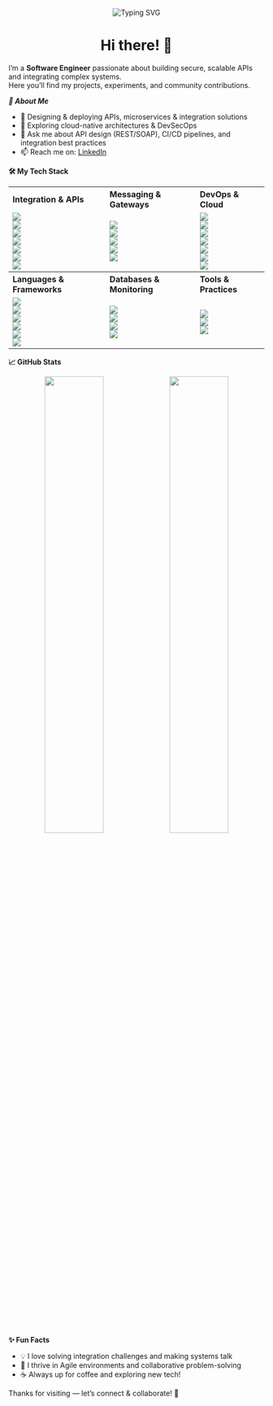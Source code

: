 <p align="center">
  <img src="https://readme-typing-svg.herokuapp.com?font=Fira+Code&size=48&pause=2000&color=007ACC&center=true&vCenter=true&width=800&lines=I'm+a+software+engineer;I'm+an+integration+engineer;I'm+human+%F0%9F%98%8A" alt="Typing SVG"/>
</p>

<h1 align="center">Hi there! 👋</h1>

I’m a **Software Engineer** passionate about building secure, scalable APIs and integrating complex systems.  
Here you’ll find my projects, experiments, and community contributions.

***🚀 About Me***

- 🔭 Designing & deploying APIs, microservices & integration solutions  
- 🌱 Exploring cloud-native architectures & DevSecOps  
- 💬 Ask me about API design (REST/SOAP), CI/CD pipelines, and integration best practices  
- 📫 Reach me on: [LinkedIn](https://www.linkedin.com/in/mondestin-myssie-015367a7/)

**🛠️ My Tech Stack**
<table>
  <tr>
    <th align="left">Integration & APIs</th>
    <th align="left">Messaging & Gateways</th>
    <th align="left">DevOps & Cloud</th>
  </tr>
  <tr>
    <td>
      <img src="https://img.shields.io/badge/DataWeave-430098?style=for-the-badge&logo=apachespark&logoColor=white"/><br>
      <img src="https://img.shields.io/badge/RAML-005571?style=for-the-badge&logo=openapiinitiative&logoColor=white"/><br>
      <img src="https://img.shields.io/badge/REST-6DB33F?style=for-the-badge&logo=springboot&logoColor=white"/><br>
      <img src="https://img.shields.io/badge/SOAP-0C7CD5?style=for-the-badge&logo=soapui&logoColor=white"/><br>
      <img src="https://img.shields.io/badge/JWT-000000?style=for-the-badge&logo=jsonwebtokens&logoColor=white"/><br>
      <img src="https://img.shields.io/badge/OAuth2-2867B2?style=for-the-badge&logo=auth0&logoColor=white"/><br>
      <img src="https://img.shields.io/badge/TLS/SSL-3C873A?style=for-the-badge&logo=letsencrypt&logoColor=white"/>
    </td>
    <td>
      <img src="https://img.shields.io/badge/RabbitMQ-FF6600?style=for-the-badge&logo=rabbitmq&logoColor=white"/><br>
      <img src="https://img.shields.io/badge/ActiveMQ-D14836?style=for-the-badge&logo=apache&logoColor=white"/><br>
      <img src="https://img.shields.io/badge/Kong-002F3D?style=for-the-badge&logo=kong&logoColor=white"/><br>
      <img src="https://img.shields.io/badge/Apigee-FD4D3F?style=for-the-badge&logo=googlecloud&logoColor=white"/><br>
      <img src="https://img.shields.io/badge/MuleSoft-12A8E6?style=for-the-badge&logo=mulesoft&logoColor=white"/>
    </td>
    <td>
      <img src="https://img.shields.io/badge/Azure%20DevOps-0078D7?style=for-the-badge&logo=azuredevops&logoColor=white"/><br>
      <img src="https://img.shields.io/badge/Jenkins-D24939?style=for-the-badge&logo=jenkins&logoColor=white"/><br>
      <img src="https://img.shields.io/badge/GitLab%20CI/CD-FC6D26?style=for-the-badge&logo=gitlab&logoColor=white"/><br>
      <img src="https://img.shields.io/badge/GitHub%20Actions-2088FF?style=for-the-badge&logo=githubactions&logoColor=white"/><br>
      <img src="https://img.shields.io/badge/Docker-2496ED?style=for-the-badge&logo=docker&logoColor=white"/><br>
      <img src="https://img.shields.io/badge/AWS%20EC2-FF9900?style=for-the-badge&logo=amazonaws&logoColor=white"/><br>
      <img src="https://img.shields.io/badge/NGINX-009639?style=for-the-badge&logo=nginx&logoColor=white"/>
    </td>
  </tr>
  <tr>
    <th align="left">Languages & Frameworks</th>
    <th align="left">Databases & Monitoring</th>
    <th align="left">Tools & Practices</th>
  </tr>
  <tr>
    <td>
      <img src="https://img.shields.io/badge/Java-007396?style=for-the-badge&logo=java&logoColor=white"/><br>
      <img src="https://img.shields.io/badge/Spring%20Boot-6DB33F?style=for-the-badge&logo=springboot&logoColor=white"/><br>
      <img src="https://img.shields.io/badge/Express.js-000000?style=for-the-badge&logo=express&logoColor=white"/><br>
      <img src="https://img.shields.io/badge/FastAPI-009688?style=for-the-badge&logo=fastapi&logoColor=white"/><br>
      <img src="https://img.shields.io/badge/Symfony-000000?style=for-the-badge&logo=symfony&logoColor=white"/><br>
      <img src="https://img.shields.io/badge/Laravel-FF2D20?style=for-the-badge&logo=laravel&logoColor=white"/>
    </td>
    <td>
      <img src="https://img.shields.io/badge/Postgres-4169E1?style=for-the-badge&logo=postgresql&logoColor=white"/><br>
      <img src="https://img.shields.io/badge/MySQL-4479A1?style=for-the-badge&logo=mysql&logoColor=white"/><br>
      <img src="https://img.shields.io/badge/XML-FF6600?style=for-the-badge&logo=w3c&logoColor=white"/><br>
      <img src="https://img.shields.io/badge/Splunk-000000?style=for-the-badge&logo=splunk&logoColor=white"/>
    </td>
    <td>
      <img src="https://img.shields.io/badge/Agile-0052CC?style=for-the-badge&logo=jira&logoColor=white"/><br>
      <img src="https://img.shields.io/badge/Scrumban-0052CC?style=for-the-badge&logo=trello&logoColor=white"/><br>
      <img src="https://img.shields.io/badge/Jira-0052CC?style=for-the-badge&logo=jira&logoColor=white"/>
    </td>
  </tr>
</table>

**📈 GitHub Stats**
<p align="center">
  <img src="https://github-readme-stats.vercel.app/api?username=mondestin&show_icons=true&theme=tokyonight&hide_border=true" width="48%"/>
  <img src="https://github-readme-stats.vercel.app/api/top-langs/?username=mondestin&layout=compact&theme=tokyonight&hide_border=true" width="48%"/>
</p>

**✨ Fun Facts**

- 💡 I love solving integration challenges and making systems talk  
- 🧩 I thrive in Agile environments and collaborative problem-solving  
- ☕ Always up for coffee and exploring new tech!

Thanks for visiting — let’s connect & collaborate! 🤝
